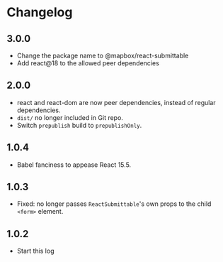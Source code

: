 # Changelog

## 3.0.0
- Change the package name to @mapbox/react-submittable
- Add react@18 to the allowed peer dependencies

## 2.0.0

- react and react-dom are now peer dependencies, instead of regular dependencies.
- `dist/` no longer included in Git repo.
- Switch `prepublish` build to `prepublishOnly`.

## 1.0.4

- Babel fanciness to appease React 15.5.

## 1.0.3

- Fixed: no longer passes `ReactSubmittable`'s own props to the child `<form>` element.

## 1.0.2

- Start this log
